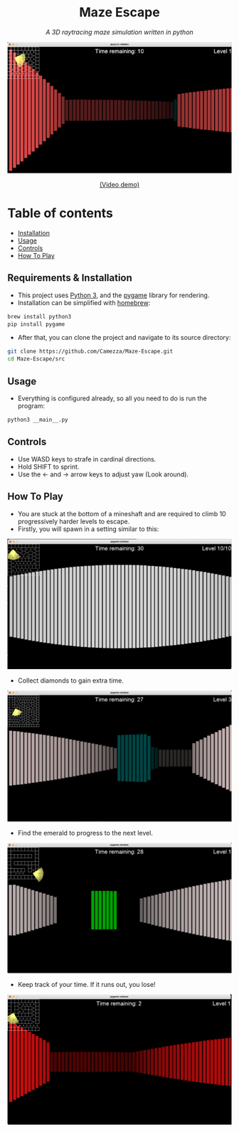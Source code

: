 <div align="center">
 <h1>Maze Escape</h1>
 <p><i>A 3D raytracing maze simulation written in python</i></p>
 <img src="images/example.png">
 <p><a href="https://vimeo.com/668858354">(Video demo)</a></p>
</div>

# Table of contents
- [Installation](#installation)
- [Usage](#usage)
- [Controls](#controls)
- [How To Play](#objective)
<a name="installation"/>

## Requirements & Installation
- This project uses [Python 3](https://www.python.org/download/releases/3.0/), and the [pygame](https://www.pygame.org/wiki/about) library for rendering.
- Installation can be simplified with [homebrew](https://brew.sh/):
```bash
brew install python3
pip install pygame
```
- After that, you can clone the project and navigate to its source directory:
```bash
git clone https://github.com/Camezza/Maze-Escape.git
cd Maze-Escape/src
```
<a name="usage"/>

## Usage
- Everything is configured already, so all you need to do is run the program:
```bash
python3 __main__.py
```
<a name="controls"/>

## Controls
- Use WASD keys to strafe in cardinal directions.
- Hold SHIFT to sprint.
- Use the ← and → arrow keys to adjust yaw (Look around).
<a name="objective"/>

## How To Play
- You are stuck at the bottom of a mineshaft and are required to climb 10 progressively harder levels to escape.
- Firstly, you will spawn in a setting similar to this:

<img src="images/spawn.png">

- Collect diamonds to gain extra time.

<img src="images/time.png">

- Find the emerald to progress to the next level.

<img src="images/nextlevel.png">

- Keep track of your time. If it runs out, you lose!

<img src="images/lowtime.png">
